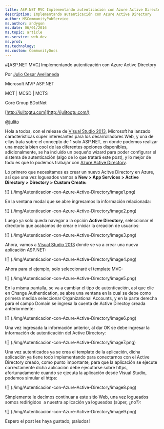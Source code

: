 ```yaml
---
title: ASP.NET MVC Implementando autenticación con Azure Active Directory
description: Implementando autenticación con Azure Active Directory
author: MSCommunityPubService
ms.author: andygon
ms.date: 06/01/2016
ms.topic: article
ms.service: web-dev
ms.prod: 
ms.technology:
ms.custom: CommunityDocs
---
```


#[ASP.NET MVC] Implementando autenticación con Azure Active Directory


Por [Julio Cesar
Avellaneda](http://mvp.microsoft.com/en-us/MVP/Julio%20Cesar%20Avellaneda-4038198)

Microsoft MVP ASP.NET

MCT | MCSD | MCTS

Core Group BDotNet

[http://julitogtu.com](http://julitogtu.com/)

[@julito](https://twitter.com/julitogtu)

Hola a todos, con el release de [Visual Studio
2013](http://www.microsoft.com/visualstudio/esn/downloads), Microsoft ha
lanzado características súper interesantes para los desarrolladores Web,
y una de ellas trata sobre el concepto de 1 solo ASP.NET, en donde
podemos realizar una mezcla bien cool de las diferentes opciones
disponibles, adicionalmente, se ha incluido un pequeño wizard para poder
configurar el sistema de autenticación (algo de lo que tratará este
post), y lo mejor de todo es que lo podemos trabajar con [Azure Active
Directory](http://www.windowsazure.com/en-us/services/active-directory/).

Lo primero que necesitamos es crear un nuevo Acitve Directory en Azure,
así que una vez logueados vamos a **New &gt; App Services &gt; Active
Directory &gt; Directory &gt; Custom Create:**

![] (./img/Autenticacion-con-Azure-Active-Directory/image1.png)

En la ventana modal que se abre ingresamos la información relacionada:

![] (./img/Autenticacion-con-Azure-Active-Directory/image2.png)

Luego ya solo queda navegar a la opción **Active Directory**,
seleccionar el directorio que acabamos de crear e iniciar la creación de
usuarios:

![] (./img/Autenticacion-con-Azure-Active-Directory/image3.png)

Ahora, vamos a [Visual Studio
2013](http://www.microsoft.com/visualstudio/esn/downloads) donde se va a
crear una nueva aplicación ASP.NET:

![] (./img/Autenticacion-con-Azure-Active-Directory/image4.png)

Ahora para el ejemplo, solo seleccionaré el template MVC:

![] (./img/Autenticacion-con-Azure-Active-Directory/image5.png)

En la misma pantalla, se va a cambiar el tipo de autenticación, así que
clic en Change Authentication, se abre una ventana en la cual se debe
como primera medida seleccionar Organizational Accounts, y en la parte
derecha para el campo Domain se ingresa la cuenta de Active Directoy
creada anteriormente:

![] (./img/Autenticacion-con-Azure-Active-Directory/image6.png)

Una vez ingresada la información anterior, al dar OK se debe ingresar la
información de autenticación del Active Directory:

![] (./img/Autenticacion-con-Azure-Active-Directory/image7.png)

Una vez autenticados ya se crea el template de la aplicación, dicha
aplicación ya tiene todo implementando para conectarnos con el Active
Directory creado, como punto importante, para que la aplicación se
ejecute correctamente dicha aplicación debe ejecutarse sobre https,
afortunadamente cuando se ejecuta la aplicación desde Visual Studio,
podemos simular el https:

![] (./img/Autenticacion-con-Azure-Active-Directory/image8.png)

Simplemente le decimos continuar a este sitio Web, una vez logueados
somos redirigidos  a nuestra aplicación ya logueados (súper, ¿no?):

![] (./img/Autenticacion-con-Azure-Active-Directory/image9.png)

Espero el post les haya gustado, ¡saludos!




